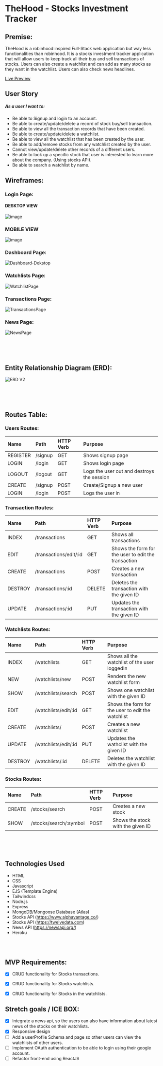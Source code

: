 # TheHood - Stocks Investment Tracker


## Premise:
TheHood is a robinhood inspired Full-Stack web application but way less functionalities than robinhood. It is a stocks investment tracker application that will allow users to keep track all their buy and sell transactions of stocks. Users can also create a watchlist and can add as many stocks as they want in the watchlist. Users can also check news headlines.

[Live Preview](https://thehoodapp.herokuapp.com/)

## User Story

##### As a user I want to:

- Be able to Signup and login to an account.
- Be able to create/update/delete a record of stock buy/sell transaction.
- Be able to view all the transaction records that have been created.
- Be able to create/update/delete a watchlist.
- Be able to view all the watchlist that has been created by the user.
- Be able to add/remove stocks from any watchlist created by the user.
- Cannot view/update/delete other records of a different users.
- Be able to look up a specific stock that user is interested to learn more about the company. (Using stocks API).
- Be able to search a watchlist by name.


## Wireframes:

### Login Page:

#### DESKTOP VIEW
![image](https://user-images.githubusercontent.com/42398487/174591138-c1f46f41-f3cc-456d-afa9-c2f92ab11c61.png)

### MOBILE VIEW
![image](https://user-images.githubusercontent.com/42398487/174591332-d85cc79f-712f-49e9-a9b1-85bcad44fb87.png)





### Dashboard Page:
![Dashboard-Dekstop](https://user-images.githubusercontent.com/42398487/174591964-4daafbf8-42f6-4fa3-8694-91ecdd333711.jpg)



### Watchlists Page:
![WatchlistPage](https://user-images.githubusercontent.com/42398487/174592283-1bc3fe6a-87c0-4e80-bf0b-cf44edcb1aaf.png)




### Transactions Page:
![TransactionsPage](https://user-images.githubusercontent.com/42398487/174592498-2a67850b-b918-4daf-a08a-e4a7b1bfb8f9.png)




### News Page:
![NewsPage](https://user-images.githubusercontent.com/42398487/174592910-6351b0af-7c39-4894-baeb-f25a3fc72e6b.png)









<br/>
<br/>
<br/>

## Entity Relationship Diagram (ERD):
![ERD V2](https://user-images.githubusercontent.com/42398487/174279849-be1fb973-4b65-4c4c-b027-d38be4780b50.png)







<br/>
<br/>
<br/>

## Routes Table:

### Users Routes:
|Name  |Path   |HTTP Verb |Purpose|
|:----|:-----|:--------|:-----|
|REGISTER |/signup|GET       |Shows signup page|
|LOGIN |/login|GET       |Shows login page|
|LOGOUT |/logout|GET       |Logs the user out and destroys the session|
|CREATE |/signup|POST       |Create/Signup a new user|
|LOGIN |/login|POST       |Logs the user in|


### Transaction Routes:
|Name  |Path   |HTTP Verb |Purpose|
|:----|:-----|:--------|:-----|
|INDEX |/transactions|GET       |Shows all transactions|
|EDIT |/transactions/edit/:id|GET    |Shows the form for the user to edit the transaction|
|CREATE |/transactions|POST    |Creates a new transaction|
|DESTROY |/transactions/:id|DELETE    |Deletes the transaction with the given ID|
|UPDATE |/transactions/:id|PUT    |Updates the transaction with the given ID|

### Watchlists Routes:
|Name  |Path   |HTTP Verb |Purpose|
|:----|:-----|:--------|:-----|
|INDEX |/watchlists|GET       |Shows all the watchlist of the user loggedIn|
|NEW |/watchlists/new|POST    |Renders the new watchlist form|
|SHOW |/watchlists/search|POST    |Shows one watchlist with the given ID|
|EDIT |/watchlists/edit/:id|GET    |Shows the form for the user to edit the watchlist|
|CREATE |/watchlists/|POST    |Creates a new watchlist|
|UPDATE |/watchlists/edit/:id|PUT    |Updates the wathclist with the given ID|
|DESTROY |/watchlists/:id|DELETE    |Deletes the watchlist with the given ID|

### Stocks Routes:
|Name  |Path   |HTTP Verb |Purpose|
|:----|:-----|:--------|:-----|
|CREATE |/stocks/search|POST       |Creates a new stock|
|SHOW |/stocks/search/:symbol|POST       |Shows the stock with the given ID|

<br/>
<br/>
<br/>

## Technologies Used

- HTML
- CSS
- Javascript
- EJS (Template Engine)
- Tailwindcss
- Node.js
- Express
- MongoDB/Mongoose Database (Atlas)
- Stocks API (https://www.alphavantage.co/)
- Stocks API (https://twelvedata.com)
- News API (https://newsapi.org/)
- Heroku

<br/>
<br/>

## MVP Requirements:

- [X] CRUD functionality for Stocks transactions.
- [X] CRUD functionality for Stocks watchlists.
- [X] CRUD functionality for Stocks in the watchlists.


## Stretch goals / ICE BOX:

- [x] Integrate a news api, so the users can also have information about latest news of the stocks on their watchlists.
- [x] Responsive design
- [ ] Add a userProfile Schema and page so other users can view the watchlists of other users.
- [ ] Implement OAuth authentication to be able to login using their google account.
- [ ] Refactor front-end using ReactJS
